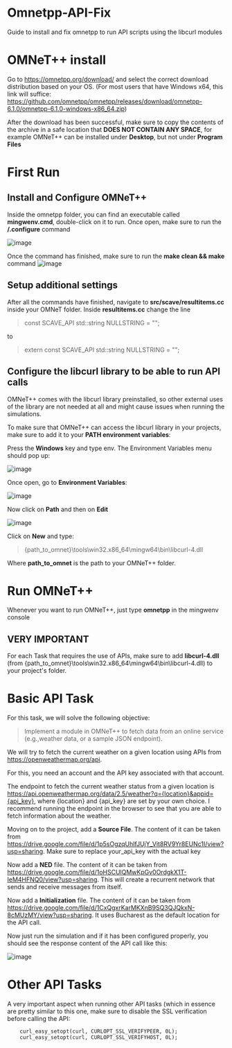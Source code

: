 # Omnetpp-API-Fix
Guide to install and fix omnetpp to run API scripts using the libcurl modules

# OMNeT++ install
Go to https://omnetpp.org/download/ and select the correct download distribution based on your OS. (For most users that have Windows x64, this link will suffice: https://github.com/omnetpp/omnetpp/releases/download/omnetpp-6.1.0/omnetpp-6.1.0-windows-x86_64.zip)

After the download has been successful, make sure to copy the contents of the archive in a safe location that **DOES NOT CONTAIN ANY SPACE**, for example OMNeT++ can be installed under **Desktop**, but not under **Program Files**

# First Run
## Install and Configure OMNeT++
Inside the omnetpp folder, you can find an executable called **mingwenv.cmd**, double-click on it to run.
Once open, make sure to run the **/.configure** command

![image](https://github.com/user-attachments/assets/dcd5c7b5-3553-4029-a54f-2cda19ee06b9)

Once the command has finished, make sure to run the **make clean && make** command
![image](https://github.com/user-attachments/assets/76d18704-da3f-4b8d-8d37-922adcb6760e)

## Setup additional settings
After all the commands have finished, navigate to **src/scave/resultitems.cc** inside your OMNeT folder. 
Inside **resultitems.cc** change the line 
>const SCAVE_API std::string NULLSTRING = "";

to

>extern const SCAVE_API std::string NULLSTRING = "";

## Configure the libcurl library to be able to run API calls
OMNeT++ comes with the libcurl library preinstalled, so other external uses of the library are not needed at all and might cause issues when running the simulations.

To make sure that OMNeT++ can access the libcurl library in your projects, make sure to add it to your **PATH environment variables**:

Press the **Windows** key and type env. The Environment Variables menu should pop up:

![image](https://github.com/user-attachments/assets/b16ffd3c-3ff9-4220-aeb1-3bc2b2391c7f)

Once open, go to **Environment Variables**:

![image](https://github.com/user-attachments/assets/cfde6563-aa7d-4cb1-a26d-04601f46062e)

Now click on **Path** and then on **Edit**

![image](https://github.com/user-attachments/assets/0c12a1de-42a6-465d-8d5c-ecd3df1ace50)

Click on **New** and type:
>{path_to_omnet}\tools\win32.x86_64\mingw64\bin\libcurl-4.dll

Where **path_to_omnet** is the path to your OMNeT++ folder.

# Run OMNeT++
Whenever you want to run OMNeT++, just type **omnetpp** in the mingwenv console

## VERY IMPORTANT
For each Task that requires the use of APIs, make sure to add **libcurl-4.dll** (from {path_to_omnet}\tools\win32.x86_64\mingw64\bin\libcurl-4.dll) to your project's folder.

# Basic API Task
For this task, we will solve the following objective: 
>Implement a module in OMNeT++ to fetch data from an online service (e.g.,weather data, or a sample JSON endpoint).

We will try to fetch the current weather on a given location using APIs from https://openweathermap.org/api.

For this, you need an account and the API key associated with that account.

The endpoint to fetch the current weather status from a given location is https://api.openweathermap.org/data/2.5/weather?q={location}&appid={api_key}, where {location} and {api_key} are set by your own choice. I recommend running the endpoint in the browser to see that you are able to fetch information about the weather.

Moving on to the project, add a **Source File**. The content of it can be taken from https://drive.google.com/file/d/1p5sOgzqUhlfJUjY_Vit8RV9Yr8EUNc1I/view?usp=sharing. Make sure to replace your_api_key with the actual key

Now add a **NED** file. The content of it can be taken from https://drive.google.com/file/d/1oHSCUlQMwKpGv0OrdgkX1T-IeM4HFNQ0/view?usp=sharing. This will create a recurrent network that sends and receive messages from itself.

Now add a **Initialization** file. The content of it can be taken from https://drive.google.com/file/d/1CxQgxrKarMKXnB9SQ3QJQkxN-8cMUzMY/view?usp=sharing. It uses Bucharest as the default location for the API call.

Now just run the simulation and if it has been configured properly, you should see the response content of the API call like this:

![image](https://github.com/user-attachments/assets/2b06f778-4e5e-4ffd-b48a-e489b3d374a7)

# Other API Tasks
A very important aspect when running other API tasks (which in essence are pretty similar to this one, make sure to disable the SSL verification before calling the API:

>
        curl_easy_setopt(curl, CURLOPT_SSL_VERIFYPEER, 0L);
        curl_easy_setopt(curl, CURLOPT_SSL_VERIFYHOST, 0L);

    


